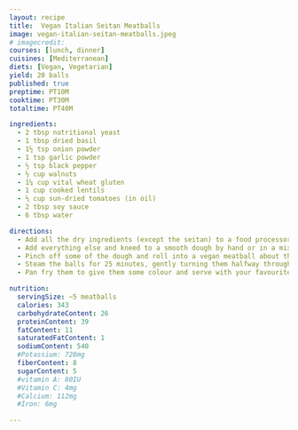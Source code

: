 ```yaml
---
layout: recipe
title:  Vegan Italian Seitan Meatballs
image: vegan-italian-seitan-meatballs.jpeg
# imagecredit:
courses: [lunch, dinner]
cuisines: [Mediterranean]
diets: [Vegan, Vegetarian]
yield: 20 balls
published: true
preptime: PT10M
cooktime: PT30M
totaltime: PT40M

ingredients:
  - 2 tbsp nutritional yeast
  - 1 tbsp dried basil
  - 1½ tsp onion powder
  - 1 tsp garlic powder
  - ½ tsp black pepper
  - ½ cup walnuts
  - 1¼ cup vital wheat gluten
  - 1 cup cooked lentils
  - ⅓ cup sun-dried tomatoes (in oil)
  - 2 tbsp soy sauce
  - 6 tbsp water

directions:
  - Add all the dry ingredients (except the seitan) to a food processor and pulse until you reach a crumb.
  - Add everything else and kneed to a smooth dough by hand or in a mixer.
  - Pinch off some of the dough and roll into a vegan meatball about the size of a golf ball and set aside on a plate or dish. Repeat until all the dough is used up and you have made about 20 meatballs.
  - Steam the balls for 25 minutes, gently turning them halfway through. They will expand a bit when they steam. Once the steaming is done, you can either prepare them right away, or allow them to cool completely and store in an air-tight container in the fridge for up to 5 days, or freeze for later.
  - Pan fry them to give them some colour and serve with your favourite sauce.

nutrition:
  servingSize: ~5 meatballs
  calories: 343
  carbohydrateContent: 26
  proteinContent: 39
  fatContent: 11
  saturatedFatContent: 1
  sodiumContent: 540
  #Potassium: 728mg
  fiberContent: 8
  sugarContent: 5
  #vitamin A: 80IU
  #Vitamin C: 4mg
  #Calcium: 112mg
  #Iron: 6mg

---
```

